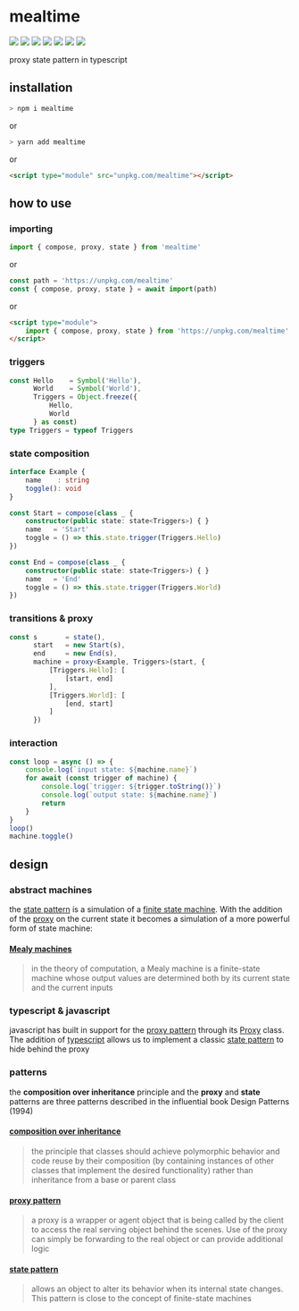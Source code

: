 # mealtime
[![](https://badgen.net/badge/license/MIT/blue)](#) [![](https://badgen.net/npm/types/tslib?icon=typescript&label=)](#) [![](https://badgen.net/github/tag/domrally/mealtime?icon=git&label)](#) [![](https://badgen.net/codeclimate/loc/domrally/mealtime?label=lines&color=green)](#) [![](https://badgen.net/packagephobia/install/mealtime?label=size&color=green)](#) [![](https://badgen.net/npm/dw/mealtime?icon=npm&label&color=green)](#) [![](https://github.com/domrally/mealtime/actions/workflows/build.yml/badge.svg)](https://github.com/domrally/mealtime/actions/workflows/build.yml) 

proxy state pattern in typescript

## installation
```bash
> npm i mealtime
```
or 
```bash
> yarn add mealtime
```
or 
```html
<script type="module" src="unpkg.com/mealtime"></script>
```

## how to use

### importing
```typescript
import { compose, proxy, state } from 'mealtime'
```
or
```typescript
const path = 'https://unpkg.com/mealtime'
const { compose, proxy, state } = await import(path)
```
or
```html
<script type="module">
    import { compose, proxy, state } from 'https://unpkg.com/mealtime'	
</script>
```
### triggers
```typescript
const Hello    = Symbol('Hello'),
      World    = Symbol('World'),
      Triggers = Object.freeze({
          Hello,
          World
      } as const)
type Triggers = typeof Triggers
```
### state composition
```typescript
interface Example {
    name    : string
    toggle(): void
}
```
```typescript
const Start = compose(class _ {
    constructor(public state: state<Triggers>) { }
    name   = 'Start'
    toggle = () => this.state.trigger(Triggers.Hello)
})
```
```typescript
const End = compose(class _ {
    constructor(public state: state<Triggers>) { }
    name   = 'End'
    toggle = () => this.state.trigger(Triggers.World)
})
```
### transitions & proxy
```typescript
const s       = state(),
      start   = new Start(s),
      end     = new End(s),
      machine = proxy<Example, Triggers>(start, {
          [Triggers.Hello]: [
              [start, end]
          ],
          [Triggers.World]: [
              [end, start]
          ]
      })
```
### interaction
```typescript
const loop = async () => {
    console.log(`input state: ${machine.name}`)
    for await (const trigger of machine) {
        console.log(`trigger: ${trigger.toString()}`)
        console.log(`output state: ${machine.name}`)
        return
    }
}
loop()
machine.toggle()
```

## design

### abstract machines
the [state pattern](https://en.wikipedia.org/wiki/state_pattern) is a simulation of a [finite state machine](https://en.wikipedia.org/wiki/Finite-state_machine#Transducers). With the addition of the [proxy](https://developer.mozilla.org/en-US/docs/Web/JavaScript/Reference/Global_Objects/Proxy) on the current state it becomes a simulation of a more powerful form of state machine:

#### [Mealy machines](https://en.wikipedia.org/wiki/Mealy_machine)
> in the theory of computation, 
> a Mealy machine is a finite-state machine 
> whose output values are determined both by 
> its current state and the current inputs


### typescript & javascript
javascript has built in support for the [proxy pattern](https://en.wikipedia.org/wiki/Proxy_pattern) through its [Proxy](https://developer.mozilla.org/en-US/docs/Web/JavaScript/Reference/Global_Objects/Proxy) class. The addition of [typescript](https://www.typescriptlang.org/) allows us to implement a classic [state pattern](https://en.wikipedia.org/wiki/state_pattern) to hide behind the proxy


### patterns
the **composition over inheritance** principle and the **proxy** and **state** patterns
are three patterns described in the influential book Design Patterns (1994)

#### [composition over inheritance](https://en.wikipedia.org/wiki/Composition_over_inheritance)
> the principle that classes should achieve polymorphic behavior 
> and code reuse by their composition 
> (by containing instances of other classes that implement the desired functionality) 
> rather than inheritance from a base or parent class

#### [proxy pattern](https://en.wikipedia.org/wiki/Proxy_pattern)
> a proxy is a wrapper or agent object 
> that is being called by the client 
> to access the real serving object behind the scenes.
> Use of the proxy can simply be forwarding to the real object
> or can provide additional logic

#### [state pattern](https://en.wikipedia.org/wiki/state_pattern)
> allows an object to alter its behavior 
> when its internal state changes.
> This pattern is close to
> the concept of finite-state machines
